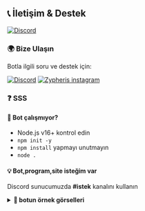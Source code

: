 ## 📞 İletişim & Destek
[![Discord](https://img.shields.io/badge/ZYPHERİS-DİSCORD-5865F2?style=for-the-badge&logo=discord&logoColor=white)](https://discord.com/users/773582512647569409)
### 🌍 **Bize Ulaşın**
Botla ilgili soru ve destek için:

[![Discord](https://img.shields.io/badge/DISCORD-SUNUCUMUZ-5865F2?style=for-the-badge&logo=discord&logoColor=white)](https://discord.gg/PEsxpFfkZu)
[![Zypheris instagram](https://img.shields.io/badge/Instagram-E4405F?style=for-the-badge&logo=instagram&logoColor=white)](https://www.instagram.com/ilwixi7)

### ❓ **SSS**
#### 🤖 Bot çalışmıyor?
- Node.js v16+ kontrol edin
- `npm init -y` 
- `npm install` yapmayı unutmayın
- `node .` 

#### 💡 Bot,program,site isteğim var

Discord sunucumuzda **#istek** kanalını kullanın

<details>
<summary><strong>📸 botun örnek görselleri</strong></summary>

| Hoşgeldin  | Güle güle  | Canvas |
| ![Hoşgeldin](zypp/zypheris-hg.png) | ![Güle güle](zypp/zypheris-hb.png) | ![canvas](zypp/zypheris-canvas.png)

---
